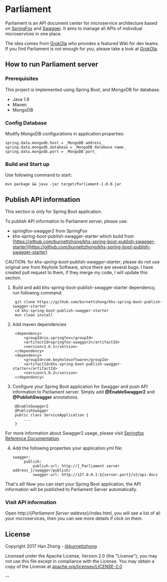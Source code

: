 # Parliament

Parliament is an API document center for microservice architecture based on [SpringFox](http://springfox.github.io/springfox/) and [Swagger](http://swagger.io/). It aims to manage all APIs of individual microservices in one place.

The idea comes from [GrokOla](http://www.grokola.com/) who provides a featured Wiki for dev teams. If you find Parliament is not enough for you, please take a look at [GrokOla](http://www.grokola.com/). 

## How to run Parliament server

### Prerequisites
This project is implemented using Spring Boot, and MongoDB for database.
- Java 1.8
- Maven
- MongoDB


### Config Database
Modify MongoDB configurations in application.properties:

    spring.data.mongodb.host = _MongoDB address_
    spring.data.mongodb.database = _MongoDB database name_
    spring.data.mongodb.port = _MongoDB port_

### Build and Start up
Use following command to start:

    mvn package && java -jar target/Parliament-1.0.0.jar

## Publish API information 
This section is only for Spring Boot application.

To publish API information to Parliament server, please use:
- springfox-swagger2 from SpringFox
- khs-spring-boot-publish-swagger-starter which build from [https://github.com/burnettzhong/khs-spring-boot-publish-swagger-starter](https://github.com/burnettzhong/khs-spring-boot-publish-swagger-starter)

CAUTION: for _khs-spring-boot-publish-swagger-starter_, please do not use original one from Keyhole Software, since there are several bugs. I have created pull request to them, if they merge my code, I will update this section.

1. Build and add khs-spring-boot-publish-swagger-starter dependency, run following command:


        git clone https://github.com/burnettzhong/khs-spring-boot-publish-swagger-starter
        cd khs-spring-boot-publish-swagger-starter
        mvn clean install
    
    
2. Add maven dependencies

        <dependency>
            <groupId>io.springfox</groupId>
            <artifactId>springfox-swagger2</artifactId>
            <version>2.6.1</version>
        </dependency>
        <dependency>
            <groupId>com.keyholesoftware</groupId>
            <artifactId>khs-spring-boot-publish-swagger-starter</artifactId>
            <version>1.0.2</version>
        </dependency>

3. Configure your Spring Boot application for Swagger and push API information to Parliament server.
Simply add **@EnableSwagger2** and **@PublishSwagger** annotations.


        @EnableSwagger2
        @PublishSwagger
        public class ServiceApplication {
            ...
        }

For more information about Swagger2 usage, please visit [Springfox Reference Documentation](http://springfox.github.io/springfox/docs/current/).

4. Add the following properties your application.yml file:


       swagger:
            publish:
                publish-url: http://{_Parliament server address_}/swagger/publish/
                swagger-url: http://127.0.0.1:${server.port}/v2/api-docs


That's all! Now you can start your Spring Boot application, the API information will be published to Parliament Server automatically.

### Visit API information

Open http://{_Parliament Server address_}/index.html, you will see a list of all your microservices, then you can see more details if click on them.

License
--------------------

Copyright 2017 Han Zhong - [@burnettzhong](https://github.com/burnettzhong)

Licensed under the Apache License, Version 2.0 (the "License");
you may not use this file except in compliance with the License.
You may obtain a copy of the License at [apache.org/licenses/LICENSE-2.0](http://www.apache.org/licenses/LICENSE-2.0)

--